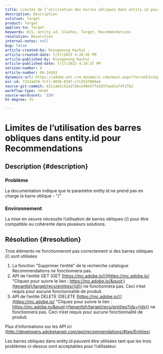 ```yaml
---
title: Limites de l’utilisation des barres obliques dans entity.id pour Recommendations
description: Description
solution: Target
product: Target
applies-to: Target
keywords: KCS, entity.id, Slashes, Target, Recommendations
resolution: Resolution
internal-notes: null
bug: false
article-created-by: Rinnganung Kachui .
article-created-date: 7/17/2023 4:28:45 PM
article-published-by: Rinnganung Kachui .
article-published-date: 7/17/2023 4:38:37 PM
version-number: 4
article-number: KA-14103
dynamics-url: https://adobe-ent.crm.dynamics.com/main.aspx?forceUCI=1&pagetype=entityrecord&etn=knowledgearticle&id=42fde5fd-be24-ee11-9cbd-6045bd0065f9
exl-id: 7333ad39-7cf1-4038-83d7-c7c354f060e4
source-git-commit: 0311a02c52a273bce96b47fe2d3fea41a74f2fb2
workflow-type: tm+mt
source-wordcount: '159'
ht-degree: 3%

---
```


# Limites de l’utilisation des barres obliques dans entity.id pour Recommendations

## Description {#description}




### Problème



La documentation indique que le paramètre entity.id ne prend pas en charge la barre oblique - &quot;/&quot;



### Environnement



La mise en oeuvre nécessite l’utilisation de barres obliques (/) pour être compatible ou cohérente dans plusieurs solutions.


## Résolution {#resolution}


Trois éléments ne fonctionneront pas correctement si des barres obliques (/) sont utilisées

1. La fonction &quot;Supprimer l’entité&quot; de la recherche catalogue Recommendations ne fonctionnera pas.
2. API de l’entité GET (GET [https://mc.adobe.io/\](https://mc.adobe.io/ &quot;Cliquez pour suivre le lien : https://mc.adobe.io/&quot;){tenantId}/target/recs/entities/{id}) ne fonctionnera pas. Ceci n’est requis pour aucune fonctionnalité de produit.
3. API de l’entité DELETE (DELETE [https://mc.adobe.io/\](https://mc.adobe.io/ &quot;Cliquez pour suivre le lien : https://mc.adobe.io/&quot;){tenantId}/target/recs/entities?ids={ids}) ne fonctionnera pas. Ceci n’est requis pour aucune fonctionnalité de produit.


Plus d’informations sur les API ici ([http://developers.adobetarget.com/api/recommendations/#tag/Entities)](http://developers.adobetarget.com/api/recommendations/#tag/Entities%29 "Cliquez pour suivre le lien : http://developers.adobetarget.com/api/recommendations/#tag/Entities)")

Les barres obliques dans entity.id peuvent être utilisées tant que les trois problèmes ci-dessus sont acceptables pour l’utilisateur.
